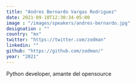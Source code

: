 ```yaml
---
title: "Andres Bernardo Vargas Rodriguez"
date: 2021-09-10T12:30:34-05:00
image : "/images/speakers/andres-bernardo.jpg"
designation : ""
country: "mx"
twitter: "https://twitter.com/zodman"
linkedin: ""
github: "https://github.com/zodman/"
year: "2021"
---
```


Python developer, amante del opensource